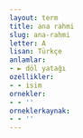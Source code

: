 ```yaml
---
layout: term
title: ana rahmi
slug: ana-rahmi
letter: A
lisan: Türkçe
anlamlar:
- ► döl yatağı
ozellikler:
- - isim
ornekler:
- - ''
orneklerkaynak:
- - ''
---
```

